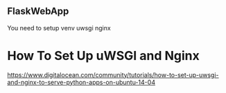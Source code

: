 ## FlaskWebApp

You need to setup venv 
uwsgi nginx 

# How To Set Up uWSGI and Nginx
https://www.digitalocean.com/community/tutorials/how-to-set-up-uwsgi-and-nginx-to-serve-python-apps-on-ubuntu-14-04
